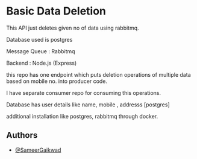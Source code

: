 
# Basic Data Deletion

This API just deletes given no of data using rabbitmq.

Database used is postgres 

Message Queue : Rabbitmq

Backend : Node.js (Express)

this repo has one endpoint which puts deletion operations of multiple data based on mobile no. into producer code.

I have separate consumer repo for consuming this operations.

Database has user details like name, mobile , addresss [postgres]

additional installation like postgres, rabbitmq through docker.


## Authors

- [@SameerGaikwad](https://github.com/sameergaikwad222)

